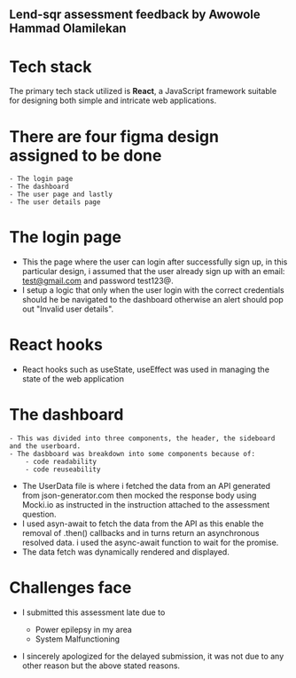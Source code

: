 ## Lend-sqr assessment feedback by Awowole Hammad Olamilekan

# Tech stack
The primary tech stack utilized is **React**, a JavaScript framework suitable for designing both simple and intricate web applications.

# There are four figma design assigned to be done
    - The login page
    - The dashboard
    - The user page and lastly
    - The user details page

# The login page
- This the page where the user can login after successfully sign up, in this particular design, i assumed that the user already sign up with an email: test@gmail.com and password test123@.
- I setup a logic that only when the user login with the correct credentials should he be navigated to the dashboard otherwise an alert should pop out "Invalid user details".

# React hooks
- React hooks such as useState, useEffect was used in managing the state of the web application

# The dashboard
    - This was divided into three components, the header, the sideboard and the userboard.
    - The dasbboard was breakdown into some components because of:
        - code readability
        - code reuseability

- The UserData file is where i fetched the data from an API generated from json-generator.com then mocked the response body using Mocki.io as instructed in the instruction attached to the assessment question.
- I used asyn-await to fetch the data from the API as this enable the removal of .then() callbacks and in turns return an asynchronous resolved data. i used the async-await function to wait for the promise.
- The data fetch was dynamically rendered and displayed.

# Challenges face
- I submitted this assessment late due to
    - Power epilepsy in my area
    - System Malfunctioning

- I sincerely apologized for the delayed submission, it was not due to any other reason but the above stated reasons.
